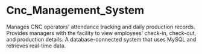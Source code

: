 # Cnc_Management_System
Manages CNC operators' attendance tracking and daily production records.
Provides managers with the facility to view employees' check-in, check-out, and production details.
A database-connected system that uses MySQL and retrieves real-time data.
